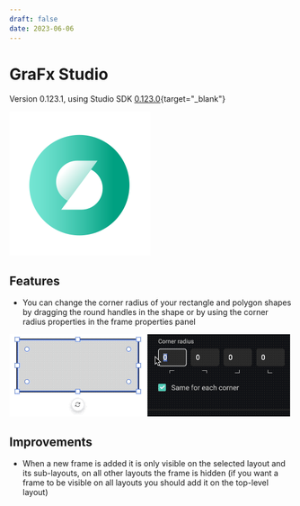 ```yaml
---
draft: false
date: 2023-06-06
---
```


# GraFx Studio

Version 0.123.1, using Studio SDK [0.123.0](https://github.com/chili-publish/studio-sdk/releases){target="_blank"}

![rn_icon](icon-GraFx-Studio.svg)

## Features

- You can change the corner radius of your rectangle and polygon shapes by dragging the round handles in the shape or by using the corner radius properties in the frame properties panel

![animation](../../GraFx-Studio/guides/shape-frame/corner-radius.gif)

## Improvements

- When a new frame is added it is only visible on the selected layout and its sub-layouts, on all other layouts the frame is hidden (if you want a frame to be visible on all layouts you should add it on the top-level layout)